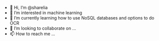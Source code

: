 - 👋 Hi, I’m @sharelia
- 👀 I’m interested in machine learning
- 🌱 I’m currently learning how to use NoSQL databases and options to do OCR
- 💞️ I’m looking to collaborate on ...
- 📫 How to reach me ...

<!---
sharelia/sharelia is a ✨ special ✨ repository because its `README.md` (this file) appears on your GitHub profile.
You can click the Preview link to take a look at your changes.
--->
